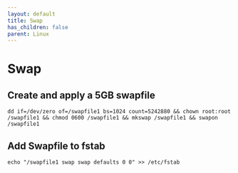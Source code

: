 ```yaml
---
layout: default
title: Swap
has_children: false
parent: Linux
---
```


# Swap

## Create and apply a 5GB swapfile
```dd if=/dev/zero of=/swapfile1 bs=1024 count=5242880 && chown root:root /swapfile1 && chmod 0600 /swapfile1 && mkswap /swapfile1 && swapon /swapfile1```

## Add Swapfile to fstab
```echo "/swapfile1 swap swap defaults 0 0" >> /etc/fstab```
